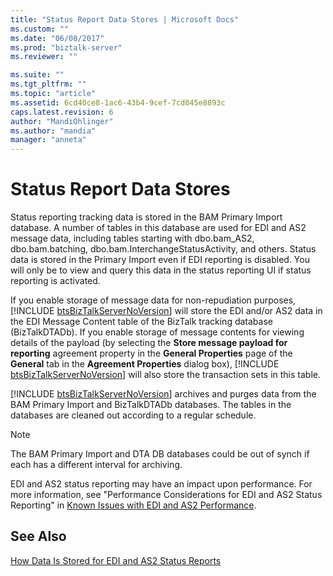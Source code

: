 ```yaml
---
title: "Status Report Data Stores | Microsoft Docs"
ms.custom: ""
ms.date: "06/08/2017"
ms.prod: "biztalk-server"
ms.reviewer: ""

ms.suite: ""
ms.tgt_pltfrm: ""
ms.topic: "article"
ms.assetid: 6cd40ce8-1ac6-43b4-9cef-7cd045e8893c
caps.latest.revision: 6
author: "MandiOhlinger"
ms.author: "mandia"
manager: "anneta"
---
```

# Status Report Data Stores
Status reporting tracking data is stored in the BAM Primary Import database. A number of tables in this database are used for EDI and AS2 message data, including tables starting with dbo.bam_AS2, dbo.bam.batching, dbo.bam.InterchangeStatusActivity, and others. Status data is stored in the Primary Import even if EDI reporting is disabled. You will only be to view and query this data in the status reporting UI if status reporting is activated.  
  
 If you enable storage of message data for non-repudiation purposes, [!INCLUDE [btsBizTalkServerNoVersion](../includes/btsbiztalkservernoversion-md.md)] will store the EDI and/or AS2 data in the EDI Message Content table of the BizTalk tracking database (BizTalkDTADb). If you enable storage of message contents for viewing details of the payload (by selecting the <strong>Store message payload for reporting</strong> agreement property in the <strong>General Properties</strong> page of the <strong>General</strong> tab in the <strong>Agreement Properties</strong> dialog box), [!INCLUDE [btsBizTalkServerNoVersion](../includes/btsbiztalkservernoversion-md.md)] will also store the transaction sets in this table.  
  
 [!INCLUDE [btsBizTalkServerNoVersion](../includes/btsbiztalkservernoversion-md.md)] archives and purges data from the BAM Primary Import and BizTalkDTADb databases. The tables in the databases are cleaned out according to a regular schedule.  
  
> [!NOTE]
>  The BAM Primary Import and DTA DB databases could be out of synch if each has a different interval for archiving.  
  
 EDI and AS2 status reporting may have an impact upon performance. For more information, see "Performance Considerations for EDI and AS2 Status Reporting" in [Known Issues with EDI and AS2 Performance](../core/known-issues-with-edi-and-as2-performance.md).  
  
## See Also  
 [How Data Is Stored for EDI and AS2 Status Reports](../core/how-data-is-stored-for-edi-and-as2-status-reports.md)